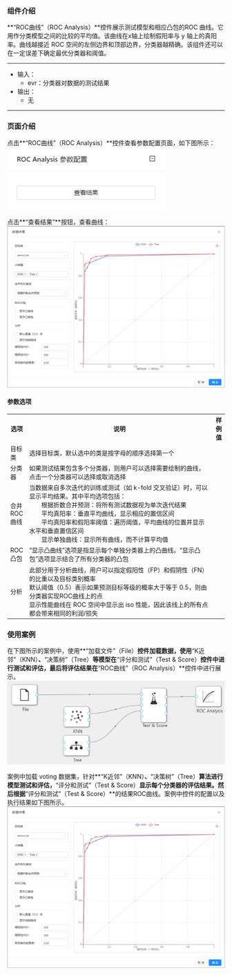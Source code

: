 ### 组件介绍
**“ROC曲线”（ROC Analysis）**控件展示测试模型和相应凸包的ROC 曲线。它用作分类模型之间的比较的平均值。该曲线在x轴上绘制假阳率与 y 轴上的真阳率。曲线越接近 ROC 空间的左侧边界和顶部边界，分类器越精确。该组件还可以在一定误差下确定最优分类器和阈值。

<hr/>

- 输入：
  - evr：分类器对数据的测试结果
- 输出：
  - 无

<hr/>


### 页面介绍
点击**“ROC曲线”（ROC Analysis）**控件查看参数配置页面，如下图所示：  
[ ![](/img/aistudio/evaluate/roc-analysis/param.png) ](/img/aistudio/evaluate/roc-analysis/param.png)

点击**“查看结果”**按钮，查看曲线：
[ ![](/img/aistudio/evaluate/roc-analysis/visualization.png) ](/img/aistudio/evaluate/roc-analysis/visualization.png)

#### 参数选项
<table>
  <tr>
    <th>选项</th>
    <th width="650">说明</th>
    <th>样例值</th>
  </tr>
  <tr>
      <td>目标类</td> 
      <td>
      选择目标类，默认选中的类是按字母的顺序选择第一个
      </td> 
      <td></td>
  </tr>
  <tr>
      <td>分类器</td> 
      <td>
      如果测试结果包含多个分类器，则用户可以选择需要绘制的曲线，点击一个分类器可以选择或取消选择
      </td> 
      <td></td>
  </tr>
  <tr>
      <td>合并ROC曲线</td> 
      <td>
      当数据来自多次迭代的训练或测试（如 k-fold 交叉验证）时，可以显示平均结果。其中平均选项包括：<br/>
      &emsp;&emsp;根据折数合并预测：将所有测试数据视为单次迭代结果<br/>
      &emsp;&emsp;平均真阳率：垂直平均曲线，显示相应的置信区间<br/>
      &emsp;&emsp;平均真阳率和假阳率阈值：遍历阈值，平均曲线的位置并显示水平和垂直置信区间<br/>
      &emsp;&emsp;显示单独曲线：显示所有曲线，而不计算平均值
      </td> 
      <td></td>
  </tr>
  <tr>
      <td>ROC凸包</td> 
      <td>
      “显示凸曲线”选项是指显示每个单独分类器上的凸曲线。“显示凸包”选项显示结合了所有分类器的凸包
      </td> 
      <td></td>
  </tr>
  <tr>
      <td>分析</td> 
      <td>
      此部分用于分析曲线，用户可以指定假阳性（FP）和假阴性（FN）的比重以及目标类别概率<br/>
      默认阈值（0.5）表示如果预测目标等级的概率大于等于 0.5，则由分类器实现ROC曲线上的点<br/>
      显示性能曲线在 ROC 空间中显示出 iso 性能，因此该线上的所有点都会带来相同的利润/损失
      </td> 
      <td></td>
  </tr>
</table>

### 使用案例
在下图所示的案例中，使用**“加载文件”（File）**控件加载数据，使用**“K近邻”（KNN）**、**“决策树”（Tree）**等模型在**“评分和测试”（Test & Score）**控件中进行测试和评估，最后将评估结果在**“ROC曲线”（ROC Analysis）**控件中进行展示。   
[ ![](/img/aistudio/evaluate/roc-analysis/workflow.png) ](/img/aistudio/evaluate/roc-analysis/workflow.png)

案例中加载 voting 数据集，针对**“K近邻”（KNN）**、**“决策树”（Tree）**算法进行模型测试和评估，**“评分和测试”（Test & Score）**显示每个分类器的评估结果。然后根据**“评分和测试”（Test & Score）**的结果ROC曲线。案例中控件的配置以及执行结果如下图所示。  
[ ![](/img/aistudio/evaluate/roc-analysis/workflow-result.png) ](/img/aistudio/evaluate/roc-analysis/workflow-result.png)